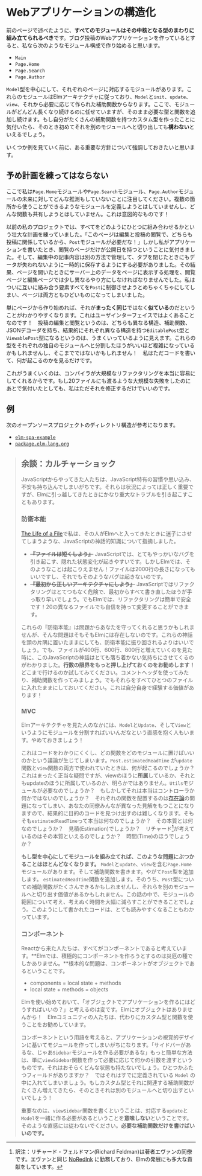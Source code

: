 <!--
# Structuring Web Apps
-->

# Webアプリケーションの構造化

<!--
Like I was saying on the previous page, **all modules should be built around a central type.** So if I was making a web app for blog posts, I would start with modules like this:
-->

前のページで述べたように、**すべてのモジュールはその中核となる型のまわりに組み立てられるべき**です。ブログ投稿のWebアプリケーションを作っているとすると、私なら次のようなモジュール構成で作り始めると思います。

- `Main`
- `Page.Home`
- `Page.Search`
- `Page.Author`

<!--
I would have a module for each page, centered around the `Model` type. Those modules follow The Elm Architecture with the typical `Model`, `init`, `update`, `view`, and whatever helper functions you need. From there, I would just keep growing those modules longer and longer. Keep adding the types and functions you need. If I ever notice that I created a custom type with a couple helper functions, I _might_ move that out into its own module.
-->

`Model`型を中心にして、それぞれのページに対応するモジュールがあります。これらのモジュールはElmアーキテクチャに従っており、`Model`と`init`、`update`、`view`、それから必要に応じて作られた補助関数からなります。ここで、モジュールがどんどん長くなり続けるのに任せていますが、そのまま必要な型と関数を追加し続けます。もし自分がたくさんの補助関数を持つカスタム型を作ったことに気付いたら、そのとき初めてそれを別のモジュールへと切り出しても**構わない**といえるでしょう。

<!--
Before we see some examples, I want to emphasize an important strategy.
-->

いくつか例を見ていく前に、ある重要な方針について強調しておきたいと思います。

<!--
## Do Not Plan Ahead
-->

## 予め計画を練ってはならない

<!--
Notice that my `Page` modules do not make any guesses about the future. I do not try to define modules that can be used in multiple places. I do not try to share any functions. This is on purpose!
-->

ここで私は`Page.Home`モジュールや`Page.Search`モジュール、`Page.Author`モジュールの未来に対してどんな推測もしていないことに注目してください。複数の箇所から使うことができるようなモジュールを定義しようとはしていませんし、どんな関数も共有しようとはしていません。これは意図的なものです！

<!--
Early in my projects, I always have these grand schemes of how everything will fit together. “The pages for editing and viewing posts both care about posts, so I will have a `Post` module!” But as I write my application, I find that only the viewing page should have a publication date. And I actually need to track editing differently to cache data when tabs are closed. And they actually need to be stored a bit differently on servers as a result. Etc. I end up turning `Post` into a big mess to handle all these competing concerns, and it ends up being worse for both pages.
-->

以前の私のプロジェクトでは、すべてをどのようにひとつに組み合わせるかという壮大な計画を練っていました。「このページは編集と投稿の閲覧で、どちらも投稿に関係しているから、`Post`モジュールが必要だな！」しかし私がアプリケーションを書いたとき、閲覧のページだけが公開日を持つということに気付きました。そして、編集中の記事内容は別の方法で管理して、タブを閉じたときにもデータが失われないように一時的に保存するようにする必要がありました。その結果、ページを開いたときにサーバー上のデータをページに表示する処理を、閲覧ページと編集ページでは少し異なるやり方にしなければなりませんでした。私はついに互いに絡み合う要素すべてを`Post`に制御させようとめちゃくちゃにしてしまい、ページは両方ともひどいものになってしまいました。

<!--
By just starting with pages, it becomes much easier to see when things are **similar**, but not **the same**. The norm in user interfaces! So with editing and viewing posts, it seems plausible that we could end up with an `EditablePost` type and a `ViewablePost` type, each with different structure, helper functions, and JSON decoders. Maybe those types are complex enough to warrant their own module. Maybe not! I would just write the code and see what happens.
-->

単にページから作り始めれば、それが**まったく同じ**ではなく**似ている**のだということがわかりやすくなります。これはユーザインターフェイスではよくあることなのです！　投稿の編集と閲覧というのは、どちらも異なる構造、補助関数、JSONデコーダを持ち、結果的にそれぞれ異なる構造を持つ`EditablePost`型と`ViewablePost`型になるというのは、うまくいっているように見えます。これらの型をそれぞれの独自のモジュールへと分割したほうがいいほど複雑になっているかもしれませんし、そこまでではないかもしれません！　私はただコードを書いて、何が起こるのかを見るだけです。

<!--
This works because the compiler makes it really easy to do huge refactors. If I realize I got something majorly wrong across 20 files, I just fix it.
-->

これがうまくいくのは、コンパイラが大規模なリファクタリングを本当に容易にしてくれるからです。もし20ファイルにも渡るような大規模な失敗をしたのにあとで気付いたとしても、私はただそれを修正するだけでいいのです。

<!--
## Examples
-->

## 例

<!--
You can see examples of this structure in the following open-source projects:
-->

次のオープンソースプロジェクトのディレクトリ構造が参考になります。

- [`elm-spa-example`](https://github.com/rtfeldman/elm-spa-example)
- [`package.elm-lang.org`](https://github.com/elm/package.elm-lang.org)

<!--

> ## Aside: Culture Shock
>
> Folks coming from JavaScript tend to bring habits, expectations, and anxieties that are specific to JavaScript. They are legitimately important in that context, but they can cause some pretty severe troubles when transferred to Elm.
>
>
> ### Defensive Instincts
>
> In [The Life of a File](https://youtu.be/XpDsk374LDE) I point out some JavaScript Folk Knowledge that leads you astray in Elm:
>
> - ~~**“Prefer shorter files.”**~~ In JavaScript, the longer your file is, the more likely you have some sneaky mutation that will cause a really difficult bug. But in Elm, that is not possible! Your file can be 2000 lines long and that still cannot happen.
> - ~~**“Get architecture right from the beginning.”**~~ In JavaScript, refactoring is extremely risky. In many cases, it is cheaper just to rewrite it from scratch. But in Elm, refactoring is cheap and reliable! You can make changes in 20 different files with confidence.
>
> These defensive instincts are protecting you from problems that do not exist in Elm. Knowing this in your mind is different than knowing it in your gut though, and I have observed that JS folks often feel deeply uncomfortable when they see files pass the 400 or 600 or 800 line mark. **So I encourage you to push your limit on number of lines!** See how far you can go. Try using comment headers, try making helper functions, but keep it all in one file. Having this experience yourself is extremely valuable!
>
>
> ### MVC
>
> Some folks see The Elm Architecture and have the intuition to divide their code into separate modules for `Model`, `Update`, and `View`. Do not do this!
>
> It leads to unclear and debatable boundaries. What happens when `Post.estimatedReadTime` is used in both the `update` and `view` functions? Totally reasonable, but it does not clearly _belong_ to one or the other. Maybe you need a `Utils` module? Maybe it actually is a controller kind of thing? The resulting code tends to be hard to navigate because placing each function is now an [ontological](https://en.wikipedia.org/wiki/Ontology) question, and all of your colleagues have different theories. What is an `estimatedReadTime` really? What is its essence? Estimation? What would Richard think is its essence? Time?
>
> **If you build each module around a type, you rarely run into these kinds of questions.** You have a `Page.Home` module that contains your `Model`, `update`, and `view`. You write helper functions. You add a `Post` type eventually. You add an `estimatedReadTime` function. Maybe someday there are a bunch of helpers about that `Post` type, and maybe it is worth splitting into its own module. With this convention, you end up spending a lot less time considering and reconsidering module boundaries. I find that the code also comes out much clearer.
>
>
> ### Components
>
> Folks coming from React expect everything to be components. **Actively trying to make components is a recipe for disaster in Elm.** The root issue is that components are objects:
>
> - components = local state + methods
> - local state + methods = objects
>
> It would be odd to start using Elm and wonder "how do I structure my application with objects?" There are no objects in Elm! Folks in the community would recommend using custom types and functions instead.
>
> Thinking in terms of components encourages you create modules based on the visual design of your application. “There is a sidebar, so I need a `Sidebar` module.” It would be way easier to just make a `viewSidebar` function and pass it whatever arguments it needs. It probably does not even have any state. Maybe one or two fields? Just put it in the `Model` you already have. If it really is worth splitting out into its own module, you will know because you will have a custom type with a bunch of relevant helper functions!
>
> Point is, writing a `viewSidebar` function **does not** mean you need to create a corresponding `update` and `Model` to go with it. Resist this instinct. **Just write the helper functions you need.**
-->

> ## 余談：カルチャーショック
>
> JavaScriptからやってきた人たちは、JavaScript特有の習慣や思い込み、不安も持ち込んでしまいがちです。それらは状況によっては正しく重要ですが、Elmに引っ越してきたときにかなり重大なトラブルを引き起こすこともあります。
>
> ### 防衛本能
>
> [The Life of a File](https://youtu.be/XpDsk374LDE)で私は、その人がElmへと入ってきたときに迷子にさせてしまうような、JavaScriptの神話的知識について指摘しました。
>
> - ~~**『ファイルは短くしよう』**~~ JavaScriptでは、とてもやっかいなバグを引き起こす、隠れた状態変化が起きやすいです。しかしElmでは、そのようなことは起こりえません！ファイルは2000行の長さになってもいいですし、それでもそのようなバグは起きないのです。
> - ~~**『最初から正しいアーキテクチャにしよう』**~~ JavaScriptではリファクタリングはとてつもなく危険で、最初からすべて書き直したほうが手っ取り早いでしょう。でもElmでは、リファクタリングは簡単で安全です！20の異なるファイルでも自信を持って変更することができます。
> 
> これらの『防衛本能』は問題からあなたを守ってくれると思うかもしれませんが、そんな問題はそもそもElmには存在しないのです。これらの神話を頭の片隅に置いたままにしても、防衛本能に振り回されるよりはいいでしょう。でも、ファイルが400行、600行、800行と増えていくのを見た時に、このJavaScriptの神話はとても落ち着かない気持ちにさせてくるのがわかりました。**行数の限界をもっと押し上げておくのをお勧めします！** どこまで行けるのか試してみてください。コメントヘッダを使ってみたり、補助関数を作ってみましょう。でもそれらをすべてひとつのファイルに入れたままにしておいてください。これは自分自身で経験する価値があります！
>
> ### MVC
>
> Elmアーキテクチャを見た人のなかには、`Model`と`Update`、そして`View`というようにモジュールを分割すればいいんだなという直感を抱く人もいます。やめておきましょう！
>
> これはコードをわかりにくくし、どの関数をどのモジュールに置けばいいのかという議論が生じてしまいます。`Post.estimatedReadTime` が`update`関数と`view`関数の両方で使われていたときは、何が起こるのでしょうか？これはまったく正当な疑問ですが、viewのほうに**所属**しているか、それともupdateのほうに所属しているのか、明らかではありません。`Utils`モジュールが必要なのでしょうか？　もしかしてそれは本当はコントローラか何かではないのでしょうか？　それぞれの関数を配置するのは[存在論](https://ja.wikipedia.org/wiki/%E5%AD%98%E5%9C%A8%E8%AB%96)の問題になってしまい、あなたの同僚みんなが異なった見解をもつことになりますので、結果的に目的のコードを見つけ出すのは難しくなります。そもそも`estimatedReadTime`って本当は何なのでしょうか？　その本質とは何なのでしょうか？　見積(Estimation)でしょうか？　リチャード[^1]が考えているのはその本質といえるのでしょうか？　時間(Time)のほうでしょうか？
> 
> **もし型を中心にしてモジュールを組み立てれば、このような問題にぶつかることはほとんどなくなります。**  `Model`と`update`、`view`を含む`Page.Home`モジュールがあります。そして補助関数を書きます。やがて`Post`型を追加します。 `estimatedReadTime`関数を追加します。そのうち、`Post`型についての補助関数がたくさんできるかもしれませんし、それらを別のモジュールへと切り出す価値があるかもしれません。この話の中で、モジュールの範囲について考え、考えぬく時間を大幅に減らすことができることでしょう。このようにして書かれたコードは、とても読みやすくなることもわかっています。
>
> ### コンポーネント
>
> Reactから来た人たちは、すべてがコンポーネントであると考えています。**Elmでは、積極的にコンポーネントを作ろうとするのは災厄の種でしかありません。**根本的な問題は、コンポーネントがオブジェクトであるということです。
>
> - components = local state + methods
> - local state + methods = objects
>
> Elmを使い始めておいて、「オブジェクトでアプリケーションを作るにはどうすればいいの？」と考えるのは変です。Elmにオブジェクトはありませんから！　Elmコミュニティの人たちは、代わりにカスタム型と関数を使うことをお勧めしています。
> 
> コンポーネントという用語を考えると、アプリケーションの視覚的デザインに基いてモジュールを作ってしまいがちになります。「サイドバーがあるな、じゃあ`Sidebar`モジュールを作る必要があるな」もっと簡単な方法は、単に`viewSidebar`関数を作って必要に応じて何かの引数を渡すというものです。それはおそらくどんな状態も持たないでしょう。ひとつかふたつフィールドがありますか？　ではそれはすでに定義されている `Model` の中に入れてしまいましょう。もしカスタム型とそれに関連する補助関数がたくさん増えてきたら、そのときそれは別のモジュールへと切り出すといいでしょう！
>
> 重要なのは、`viewSidebar`関数を書くということは、対応する`update`と`Model`を一緒に作る必要があるということを**意味しない**ということです。そのような直感には従わないでください。**必要な補助関数だけを書けばいいのです。**


[^1]: 訳注：リチャード・フェルドマン(Richard Feldman)は著者エヴァンの同僚です。エヴァンと同じ [NoRedInk](https://www.noredink.com/) に勤務しており、Elmの発展にも多大な貢献をしています。